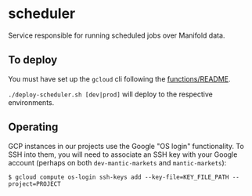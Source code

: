 # scheduler

Service responsible for running scheduled jobs over Manifold data.

## To deploy

You must have set up the `gcloud` cli following the [functions/README](../functions/README.md#installing-for-local-development).

`./deploy-scheduler.sh [dev|prod]` will deploy to the respective environments.

## Operating

GCP instances in our projects use the Google "OS login" functionality. To SSH into them, you will need to associate an SSH key with your Google account (perhaps on both `dev-mantic-markets` and `mantic-markets`):

```
$ gcloud compute os-login ssh-keys add --key-file=KEY_FILE_PATH --project=PROJECT
```
